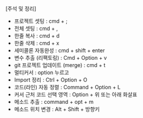 
[주석 및 정리]  
- 프로젝트 셋팅 : cmd + ;
- 전체 셋팅 : cmd + ,
- 한줄 복사 : cmd + d
- 한줄 삭제 : cmd + x
- 세미콜론 자동완성 : cmd + shift + enter
- 변수 추출 (리팩토링) : Cmd + Option + v
- git 프로젝트 업데이트 (merge) : cmd + t
- 멀티커서 : option 누르고
- Import 정리	: Ctrl + Option + O
- 코드(라인) 자동 정렬 : Command + Option + L
- 커서 근처 코드 선택 영역 : Option + 위 또는 아래 화살표
- 메소드 추출 : command + opt + m
- 메소드 위치 변경 : Alt + Shift + 방향키
